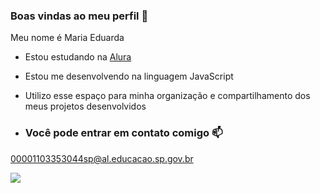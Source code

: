 ### Boas vindas ao meu perfil 🦋

Meu nome é Maria Eduarda


- Estou estudando na [Alura](https://www.alura.com.br)
- Estou me desenvolvendo na linguagem JavaScript
- Utilizo esse espaço para minha organização e compartilhamento dos meus projetos desenvolvidos

- ### Você pode entrar em contato comigo 📫

00001103353044sp@al.educacao.sp.gov.br


![](https://media1.tenor.com/m/Q_6JIVo5V3kAAAAC/spider-man-pointing.gif)
